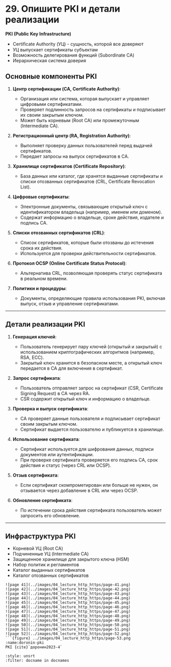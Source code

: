 # 29. Опишите PKI и детали реализации

**PKI (Public Key Infrastructure)**

- Certiﬁcate Authority (УЦ) - сущность, которой все доверяют
- УЦ выпускает сертификаты субъектам
- Возможность делегирования функций (Subordinate CA)
- Иерархическая система доверия

## Основные компоненты PKI

1. **Центр сертификации (CA, Certificate Authority)**:
   - Организация или система, которая выпускает и управляет цифровыми сертификатами.
   - Проверяет подлинность запросов на сертификаты и подписывает их своим закрытым ключом.
   - Может быть корневым (Root CA) или промежуточным (Intermediate CA).

2. **Регистрационный центр (RA, Registration Authority)**:
   - Выполняет проверку данных пользователей перед выдачей сертификатов.
   - Передает запросы на выпуск сертификатов в CA.

3. **Хранилище сертификатов (Certificate Repository)**:
   - База данных или каталог, где хранятся выданные сертификаты и списки отозванных сертификатов (CRL, Certificate Revocation List).

4. **Цифровые сертификаты**:
   - Электронные документы, связывающие открытый ключ с идентификатором владельца (например, именем или доменом).
   - Содержат информацию о владельце, сроке действия, издателе и подпись CA.

5. **Списки отозванных сертификатов (CRL)**:
   - Список сертификатов, которые были отозваны до истечения срока их действия.
   - Используется для проверки действительности сертификатов.

6. **Протокол OCSP (Online Certificate Status Protocol)**:
   - Альтернатива CRL, позволяющая проверять статус сертификата в реальном времени.

7. **Политики и процедуры**:
   - Документы, определяющие правила использования PKI, включая выпуск, отзыв и управление сертификатами.

---

## Детали реализации PKI

1. **Генерация ключей**:
   - Пользователь генерирует пару ключей (открытый и закрытый) с использованием криптографических алгоритмов (например, RSA, ECC).
   - Закрытый ключ хранится в безопасном месте, а открытый ключ передается в CA для включения в сертификат.

2. **Запрос сертификата**:
   - Пользователь отправляет запрос на сертификат (CSR, Certificate Signing Request) в CA через RA.
   - CSR содержит открытый ключ и информацию о владельце.

3. **Проверка и выпуск сертификата**:
   - CA проверяет данные пользователя и подписывает сертификат своим закрытым ключом.
   - Сертификат выдается пользователю и публикуется в хранилище.

4. **Использование сертификата**:
   - Сертификат используется для шифрования данных, подписи документов или аутентификации.
   - При проверке сертификата проверяется его подпись CA, срок действия и статус (через CRL или OCSP).

5. **Отзыв сертификата**:
   - Если сертификат скомпрометирован или больше не нужен, он отзывается через добавление в CRL или через OCSP.

6. **Обновление сертификата**:
   - По истечении срока действия сертификата пользователь может запросить его обновление.

---

## Инфраструктура PKI

- Корневой УЦ (Root CA)
- Подчиненные УЦ (Intermediate CA)
- Защищенное хранилище для закрытого ключа (HSM)
- Набор политик и регламентов
- Каталог выданных сертификатов
- Каталог отозванных сертификатов

```{dropdown} Доронин, 2023, раздел 4
![page 41](../images/04_lecture_http_https/page-41.png)
![page 42](../images/04_lecture_http_https/page-42.png)
![page 43](../images/04_lecture_http_https/page-43.png)
![page 44](../images/04_lecture_http_https/page-44.png)
![page 45](../images/04_lecture_http_https/page-45.png)
![page 46](../images/04_lecture_http_https/page-46.png)
![page 47](../images/04_lecture_http_https/page-47.png)
![page 48](../images/04_lecture_http_https/page-48.png)
![page 49](../images/04_lecture_http_https/page-49.png)
![page 50](../images/04_lecture_http_https/page-50.png)
![page 51](../images/04_lecture_http_https/page-51.png)
![page 52](../images/04_lecture_http_https/page-52.png)
```{figure} ../images/04_lecture_http_https/page-53.png
:name:doronin-pki
PKI {cite}`доронин2023-4`
```

```{bibliography}
:style: unsrt
:filter: docname in docnames
```